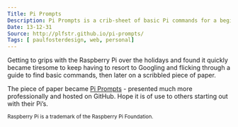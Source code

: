 ```yaml
---
Title: Pi Prompts
Description: Pi Prompts is a crib-sheet of basic Pi commands for a beginner to get to grips with. Hosted on GitHub and caches offline.
Date: 13-12-31
Source: http://plfstr.github.io/pi-prompts/
Tags: [ paulfosterdesign, web, personal]
---
```

Getting to grips with the Raspberry Pi over the holidays and found it quickly became tiresome to keep having to resort to Googling and flicking through a guide to find basic commands, then later on a scribbled piece of paper.

The piece of paper became [Pi Prompts](http://plfstr.github.io/pi-prompts/) - presented much more professionally and hosted on GitHub. Hope it is of use to others starting out with their Pi’s.

<small class="lowlight">Raspberry Pi is a trademark of the Raspberry Pi Foundation.</small>